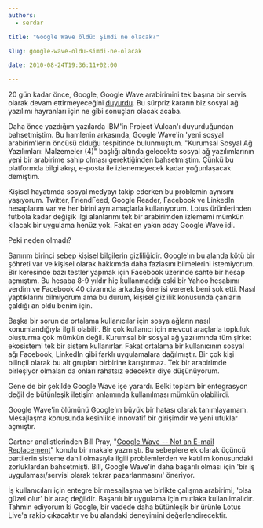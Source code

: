 ```yaml
---
authors:
  - serdar

title: "Google Wave öldü: Şimdi ne olacak?"

slug: google-wave-oldu-simdi-ne-olacak

date: 2010-08-24T19:36:11+02:00

---
```


20 gün kadar önce, Google, Google Wave arabirimini tek başına bir servis olarak devam ettirmeyeceğini [duyurdu](http://googleblog.blogspot.com/2010/08/update-on-google-wave.html). Bu sürpriz kararın biz sosyal ağ yazılımı hayranları için ne gibi sonuçları olacak acaba.
<!-- more -->
Daha önce yazdığım yazılarda IBM'in Project Vulcan'ı duyurduğundan bahsetmiştim. Bu hamlenin arkasında, Google Wave'in 'yeni sosyal arabirim'lerin öncüsü olduğu tespitinde bulunmuştum. "[](2010-06-kurumsal-sosyal-ag-yazilimlari-malzemeler-4.md "Kurumsal Sosyal Ağ Yazılımları: Malzemeler (4)")Kurumsal Sosyal Ağ Yazılımları: Malzemeler (4)" başlığı altında gelecekte sosyal ağ yazılımlarının yeni bir arabirime sahip olması gerektiğinden bahsetmiştim. Çünkü bu platformda bilgi akışı, e-posta ile izlenemeyecek kadar yoğunlaşacak demiştim.

Kişisel hayatımda sosyal medyayı takip ederken bu problemin aynısını yaşıyorum. Twitter, FriendFeed, Google Reader, Facebook ve LinkedIn hesaplarım var ve her birini ayrı amaçlarla kullanıyorum. Lotus ürünlerinden futbola kadar değişik ilgi alanlarımı tek bir arabirimden izlememi mümkün kılacak bir uygulama henüz yok. Fakat en yakın aday Google Wave idi.

Peki neden olmadı?

Sanırım birinci sebep kişisel bilgilerin gizliliğidir. Google'ın bu alanda kötü bir şöhreti var ve kişisel olarak hakkımda daha fazlasını bilmelerini istemiyorum. Bir keresinde bazı testler yapmak için Facebook üzerinde sahte bir hesap açmıştım. Bu hesaba 8-9 yıldır hiç kullanmadığı eski bir Yahoo hesabımı verdim ve Facebook 40 civarında arkadaş önerisi vererek beni şok etti. Nasıl yaptıklarını bilmiyorum ama bu durum, kişisel gizlilik konusunda çanların çaldığı an oldu benim için.

Başka bir sorun da ortalama kullanıcılar için sosya ağların nasıl konumlandığıyla ilgili olabilir. Bir çok kullanıcı için mevcut araçlarla topluluk oluşturma çok mümkün değil. Kurumsal bir sosyal ağ yazılımında tüm şirket ekosistemi tek bir sistem kullanırlar. Fakat ortalama bir kullanıcının sosyal ağı Facebook, LinkedIn gibi farklı uygulamalara dağılmıştır. Bir çok kişi bilinçli olarak bu alt grupları birbirine karıştırmaz. Tek bir arabirimde birleşiyor olmaları da onları rahatsız edecektir diye düşünüyorum.

Gene de bir şekilde Google Wave işe yarardı. Belki toplam bir entegrasyon değil de bütünleşik iletişim anlamında kullanılması mümkün olabilirdi.

Google Wave'in ölümünü Google'ın büyük bir hatası olarak tanımlayamam. Mesajlaşma konusunda kesinlikle innovatif bir girişimdir ve yeni ufuklar açmıştır.

Gartner analistlerinden Bill Pray, "[Google Wave -- Not an E-mail Replacement](http://blogs.gartner.com/bill-pray/2010/08/05/google-wave-%E2%80%93-not-an-e-mail-replacement)" konulu bir makale yazmıştı. Bu sebeplere ek olarak üçüncü partilerin sisteme dahil olmasıyla ilgili problemlerden ve katılım konusundaki zorluklardan bahsetmişti. Bill, Google Wave'in daha başarılı olması için 'bir iş uygulaması/servisi olarak tekrar pazarlanmasını' öneriyor.

İş kullanıcıları için entegre bir mesajlaşma ve birlikte çalışma arabirimi, 'olsa güzel olur' bir araç değildir. Başarılı bir uygulama için mutlaka kullanılmalıdır. Tahmin ediyorum ki Google, bir vadede daha bütünleşik bir ürünle Lotus Live'a rakip çıkacaktır ve bu alandaki deneyimini değerlendirecektir.
